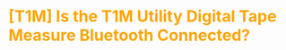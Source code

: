 # <span style="color: orange">[T1M] Is the T1M Utility Digital Tape Measure Bluetooth Connected?</span>
